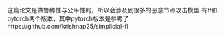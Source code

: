 这篇论文是做鲁棒性与公平性的，所以会涉及到很多的恶意节点攻击模型
有tf和pytorch两个版本，其中pytorch版本是参考了https://github.com/krishnap25/simplicial-fl
